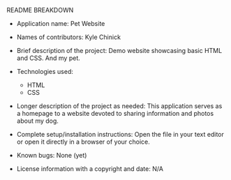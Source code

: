 README BREAKDOWN

- Application name: Pet Website
- Names of contributors: Kyle Chinick
- Brief description of the project: Demo website showcasing basic HTML and CSS. And my pet.

- Technologies used:

  - HTML
  - CSS

- Longer description of the project as needed: This application serves as a homepage to a website devoted to sharing information and photos about my dog.
- Complete setup/installation instructions: Open the file in your text editor or open it directly in a browser of your choice.
- Known bugs: None (yet)
- License information with a copyright and date: N/A
